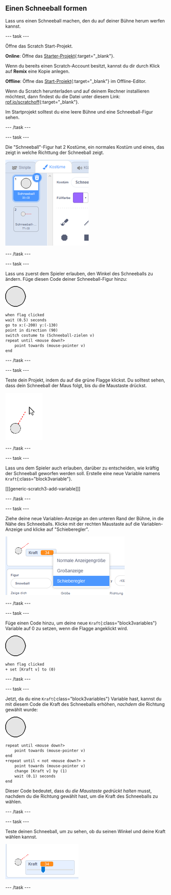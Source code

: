 ## Einen Schneeball formen

Lass uns einen Schneeball machen, den du auf deiner Bühne herum werfen kannst.

--- task ---

Öffne das Scratch Start-Projekt.

**Online**: Öffne das [Starter-Projekt](https://scratch.mit.edu/projects/405973862){:target="_blank"}.

Wenn du bereits einen Scratch-Account besitzt, kannst du dir durch Klick auf **Remix** eine Kopie anlegen.

**Offline**: Öffne das [Start-Projekt](https://rpf.io/p/de-DE/snowball-fight-go){:target="_blank"} im Offline-Editor.

Wenn du Scratch herunterladen und auf deinem Rechner installieren möchtest, dann findest du die Datei unter diesem Link: [rpf.io/scratchoff](https://rpf.io/scratchoff){:target="_blank"}.

Im Startprojekt solltest du eine leere Bühne und eine Schneeball-Figur sehen.

--- /task ---

--- task ---

Die "Schneeball"-Figur hat 2 Kostüme, ein normales Kostüm und eines, das zeigt in welche Richttung der Schneeball zeigt.

![Schneeballkostüme](images/snow-costume.png)

--- /task ---

--- task ---

Lass uns zuerst dem Spieler erlauben, den Winkel des Schneeballs zu ändern. Füge diesen Code deiner Schneeball-Figur hinzu:

![Schneeball Figur](images/snowball-sprite.png)

```blocks3
when flag clicked
wait (0.5) seconds
go to x:(-200) y:(-130)
point in direction (90)
switch costume to (Schneeball-zielen v)
repeat until <mouse down?>
    point towards (mouse-pointer v)
end
```

--- /task ---

--- task ---

Teste dein Projekt, indem du auf die grüne Flagge klickst. Du solltest sehen, dass dein Schneeball der Maus folgt, bis du die Maustaste drückst.

![Schneeball zielt auf Figur Richtung Mauszeiger](images/snow-mouse.png)

--- /task ---

--- task ---

Lass uns dem Spieler auch erlauben, darüber zu entscheiden, wie kräftig der Schneeball geworfen werden soll. Erstelle eine neue Variable namens `Kraft`{:class="block3variable"}.

[[[generic-scratch3-add-variable]]]

--- /task ---

--- task ---

Ziehe deine neue Variablen-Anzeige an den unteren Rand der Bühne, in die Nähe des Schneeballs. Klicke mit der rechten Maustaste auf die Variablen-Anzeige und klicke auf "Schieberegler".

![Variable in Schieberegler geändert](images/snow-slider.png)

--- /task ---

--- task ---

Füge einen Code hinzu, um deine neue `Kraft`{:class="block3variables"} Variable auf 0 zu setzen, wenn die Flagge angeklickt wird.

![Schneeball Figur](images/snowball-sprite.png)

```blocks3
when flag clicked
+ set [Kraft v] to (0)
```

--- /task ---

--- task ---

Jetzt, da du eine `Kraft`{:class="block3variables"} Variable hast, kannst du mit diesem Code die Kraft des Schneeballs erhöhen, _nachdem_ die Richtung gewählt wurde:

![Schneeball Figur](images/snowball-sprite.png)

```blocks3
repeat until <mouse down?>
    point towards (mouse-pointer v)
end
+repeat until < not <mouse down?> >
    point towards (mouse-pointer v)
    change [Kraft v] by (1)
    wait (0.1) seconds
end
```

Dieser Code bedeutet, dass du _die Maustaste gedrückt halten_ musst, nachdem du die Richtung gewählt hast, um die Kraft des Schneeballs zu wählen.

--- /task ---

--- task ---

Teste deinen Schneeball, um zu sehen, ob du seinen Winkel und deine Kraft wählen kannst.

![Kraft-Variabel bei 35 neben dem zielenden Schneeball](images/snow-test.png)

--- /task ---
